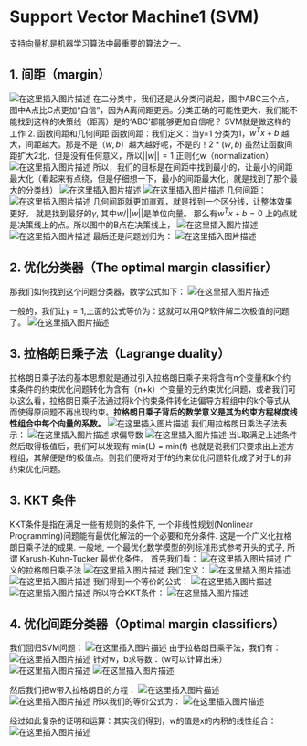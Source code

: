 ﻿# Support Vector Machine1 (SVM)
支持向量机是机器学习算法中最重要的算法之一。
## 1. 间距（margin） 
![在这里插入图片描述](https://img-blog.csdn.net/20180918143107546?watermark/2/text/aHR0cHM6Ly9ibG9nLmNzZG4ubmV0L2R1a3VrdTUwMzg=/font/5a6L5L2T/fontsize/400/fill/I0JBQkFCMA==/dissolve/70)
在二分类中，我们还是从分类问说起，图中ABC三个点，图中A点比C点更加“自信”，因为A离间距更远。分类正确的可能性更大，我们能不能找到这样的决策线（距离）是的‘ABC’都能够更加自信呢？ SVM就是做这样的工作
2. 函数间距和几何间距 
函数间距：我们定义：当y=1 分类为1，$w^{T}x+b$ 越大，间距越大。那是不是$（w,b）$越大越好呢，不是的！$2*(w,b)$ 虽然让函数间距扩大2北，但是没有任何意义，所以$||w||=1$ 正则化w（normalization）
  ![在这里插入图片描述](https://img-blog.csdn.net/2018091814455298?watermark/2/text/aHR0cHM6Ly9ibG9nLmNzZG4ubmV0L2R1a3VrdTUwMzg=/font/5a6L5L2T/fontsize/400/fill/I0JBQkFCMA==/dissolve/70)
所以，我们的目标是在间距中找到最小的，让最小的间距最大化（看起来有点绕，但是仔细想一下，最小的间距最大化，就是找到了那个最大的分类线）
![在这里插入图片描述](https://img-blog.csdn.net/20180918150804566?watermark/2/text/aHR0cHM6Ly9ibG9nLmNzZG4ubmV0L2R1a3VrdTUwMzg=/font/5a6L5L2T/fontsize/400/fill/I0JBQkFCMA==/dissolve/70)
![在这里插入图片描述](https://img-blog.csdn.net/20180918150821141?watermark/2/text/aHR0cHM6Ly9ibG9nLmNzZG4ubmV0L2R1a3VrdTUwMzg=/font/5a6L5L2T/fontsize/400/fill/I0JBQkFCMA==/dissolve/70)
几何间距：
![在这里插入图片描述](https://img-blog.csdn.net/20180918150907521?watermark/2/text/aHR0cHM6Ly9ibG9nLmNzZG4ubmV0L2R1a3VrdTUwMzg=/font/5a6L5L2T/fontsize/400/fill/I0JBQkFCMA==/dissolve/70)
几何间距就更加直观，就是找到一个区分线，让整体效果更好。
就是找到最好的$\gamma$,  其中$w/||w||$是单位向量。 那么有$w^{T}x+b=0$ 上的点就是决策线上的点。所以图中的B点在决策线上，
![在这里插入图片描述](https://img-blog.csdn.net/2018091815213797?watermark/2/text/aHR0cHM6Ly9ibG9nLmNzZG4ubmV0L2R1a3VrdTUwMzg=/font/5a6L5L2T/fontsize/400/fill/I0JBQkFCMA==/dissolve/70)
![在这里插入图片描述](https://img-blog.csdn.net/20180918152318769?watermark/2/text/aHR0cHM6Ly9ibG9nLmNzZG4ubmV0L2R1a3VrdTUwMzg=/font/5a6L5L2T/fontsize/400/fill/I0JBQkFCMA==/dissolve/70)
最后还是问题划归为：
![在这里插入图片描述](https://img-blog.csdn.net/20180918152350461?watermark/2/text/aHR0cHM6Ly9ibG9nLmNzZG4ubmV0L2R1a3VrdTUwMzg=/font/5a6L5L2T/fontsize/400/fill/I0JBQkFCMA==/dissolve/70)
## 2. 优化分类器（The optimal margin classifier）
那我们如何找到这个问题分类器，数学公式如下：
![在这里插入图片描述](https://img-blog.csdn.net/2018091815274389?watermark/2/text/aHR0cHM6Ly9ibG9nLmNzZG4ubmV0L2R1a3VrdTUwMzg=/font/5a6L5L2T/fontsize/400/fill/I0JBQkFCMA==/dissolve/70)

一般的，我们让$\gamma=1$,上面的公式等价为：这就可以用QP软件解二次极值的问题了。
![在这里插入图片描述](https://img-blog.csdn.net/20180918154034575?watermark/2/text/aHR0cHM6Ly9ibG9nLmNzZG4ubmV0L2R1a3VrdTUwMzg=/font/5a6L5L2T/fontsize/400/fill/I0JBQkFCMA==/dissolve/70)
## 3. 拉格朗日乘子法（Lagrange duality）
拉格朗日乘子法的基本思想就是通过引入拉格朗日乘子来将含有n个变量和k个约束条件的约束优化问题转化为含有（n+k）个变量的无约束优化问题，或者我们可以这么看，拉格朗日乘子法通过将k个约束条件转化进偏导方程组中的k个等式从而使得原问题不再出现约束。**拉格朗日乘子背后的数学意义是其为约束方程梯度线性组合中每个向量的系数。**
![在这里插入图片描述](https://img-blog.csdn.net/20180919085731599?watermark/2/text/aHR0cHM6Ly9ibG9nLmNzZG4ubmV0L2R1a3VrdTUwMzg=/font/5a6L5L2T/fontsize/400/fill/I0JBQkFCMA==/dissolve/70)
我们用拉格朗日乘法子法表示：
![在这里插入图片描述](https://img-blog.csdn.net/20180919090010575?watermark/2/text/aHR0cHM6Ly9ibG9nLmNzZG4ubmV0L2R1a3VrdTUwMzg=/font/5a6L5L2T/fontsize/400/fill/I0JBQkFCMA==/dissolve/70)
求偏导数
![在这里插入图片描述](https://img-blog.csdn.net/20180919090219271?watermark/2/text/aHR0cHM6Ly9ibG9nLmNzZG4ubmV0L2R1a3VrdTUwMzg=/font/5a6L5L2T/fontsize/400/fill/I0JBQkFCMA==/dissolve/70)
当L取满足上述条件然后取得极值后，我们可以发现有 min(L) = min(f) 也就是说我们只要求出上述方程组，其解便是f的极值点。则我们便将对于f的约束优化问题转化成了对于L的非约束优化问题。

## 3. KKT 条件
KKT条件是指在满足一些有规则的条件下, 一个非线性规划(Nonlinear Programming)问题能有最优化解法的一个必要和充分条件. 这是一个广义化拉格朗日乘子法的成果. 一般地, 一个最优化数学模型的列标准形式参考开头的式子, 所谓 Karush-Kuhn-Tucker 最优化条件。
首先我们看：
![在这里插入图片描述](https://img-blog.csdn.net/20180919091902931?watermark/2/text/aHR0cHM6Ly9ibG9nLmNzZG4ubmV0L2R1a3VrdTUwMzg=/font/5a6L5L2T/fontsize/400/fill/I0JBQkFCMA==/dissolve/70)
广义的拉格朗日乘子法
![在这里插入图片描述](https://img-blog.csdn.net/20180919092041196?watermark/2/text/aHR0cHM6Ly9ibG9nLmNzZG4ubmV0L2R1a3VrdTUwMzg=/font/5a6L5L2T/fontsize/400/fill/I0JBQkFCMA==/dissolve/70)
我们定义：
![在这里插入图片描述](https://img-blog.csdn.net/20180919092156203?watermark/2/text/aHR0cHM6Ly9ibG9nLmNzZG4ubmV0L2R1a3VrdTUwMzg=/font/5a6L5L2T/fontsize/400/fill/I0JBQkFCMA==/dissolve/70)
![在这里插入图片描述](https://img-blog.csdn.net/20180919092329467?watermark/2/text/aHR0cHM6Ly9ibG9nLmNzZG4ubmV0L2R1a3VrdTUwMzg=/font/5a6L5L2T/fontsize/400/fill/I0JBQkFCMA==/dissolve/70)
我们得到一个等价的公式：
![在这里插入图片描述](https://img-blog.csdn.net/20180919092430179?watermark/2/text/aHR0cHM6Ly9ibG9nLmNzZG4ubmV0L2R1a3VrdTUwMzg=/font/5a6L5L2T/fontsize/400/fill/I0JBQkFCMA==/dissolve/70)
![在这里插入图片描述](https://img-blog.csdn.net/20180919092624428?watermark/2/text/aHR0cHM6Ly9ibG9nLmNzZG4ubmV0L2R1a3VrdTUwMzg=/font/5a6L5L2T/fontsize/400/fill/I0JBQkFCMA==/dissolve/70)
所以符合KKT条件：
![在这里插入图片描述](https://img-blog.csdn.net/20180919092926440?watermark/2/text/aHR0cHM6Ly9ibG9nLmNzZG4ubmV0L2R1a3VrdTUwMzg=/font/5a6L5L2T/fontsize/400/fill/I0JBQkFCMA==/dissolve/70)


## 4. 优化间距分类器（Optimal margin classifiers）
我们回归SVM问题：
![在这里插入图片描述](https://img-blog.csdn.net/20180918154034575?watermark/2/text/aHR0cHM6Ly9ibG9nLmNzZG4ubmV0L2R1a3VrdTUwMzg=/font/5a6L5L2T/fontsize/400/fill/I0JBQkFCMA==/dissolve/70)
由于拉格朗日乘子法，我们有：
![在这里插入图片描述](https://img-blog.csdn.net/20180919093321291?watermark/2/text/aHR0cHM6Ly9ibG9nLmNzZG4ubmV0L2R1a3VrdTUwMzg=/font/5a6L5L2T/fontsize/400/fill/I0JBQkFCMA==/dissolve/70)
针对w，b求导数：（w可以计算出来）
![在这里插入图片描述](https://img-blog.csdn.net/20180919093422728?watermark/2/text/aHR0cHM6Ly9ibG9nLmNzZG4ubmV0L2R1a3VrdTUwMzg=/font/5a6L5L2T/fontsize/400/fill/I0JBQkFCMA==/dissolve/70)
![在这里插入图片描述](https://img-blog.csdn.net/2018091909351731?watermark/2/text/aHR0cHM6Ly9ibG9nLmNzZG4ubmV0L2R1a3VrdTUwMzg=/font/5a6L5L2T/fontsize/400/fill/I0JBQkFCMA==/dissolve/70)

然后我们把w带入拉格朗日的方程：
![在这里插入图片描述](https://img-blog.csdn.net/20180919093713380?watermark/2/text/aHR0cHM6Ly9ibG9nLmNzZG4ubmV0L2R1a3VrdTUwMzg=/font/5a6L5L2T/fontsize/400/fill/I0JBQkFCMA==/dissolve/70)
![在这里插入图片描述](https://img-blog.csdn.net/20180919093754790?watermark/2/text/aHR0cHM6Ly9ibG9nLmNzZG4ubmV0L2R1a3VrdTUwMzg=/font/5a6L5L2T/fontsize/400/fill/I0JBQkFCMA==/dissolve/70)
所以我们的等价公式为：
![在这里插入图片描述](https://img-blog.csdn.net/20180919094559152?watermark/2/text/aHR0cHM6Ly9ibG9nLmNzZG4ubmV0L2R1a3VrdTUwMzg=/font/5a6L5L2T/fontsize/400/fill/I0JBQkFCMA==/dissolve/70)

经过如此复杂的证明和运算：其实我们得到，w的值是x的内积的线性组合：
![在这里插入图片描述](https://img-blog.csdn.net/20180919095037375?watermark/2/text/aHR0cHM6Ly9ibG9nLmNzZG4ubmV0L2R1a3VrdTUwMzg=/font/5a6L5L2T/fontsize/400/fill/I0JBQkFCMA==/dissolve/70)


